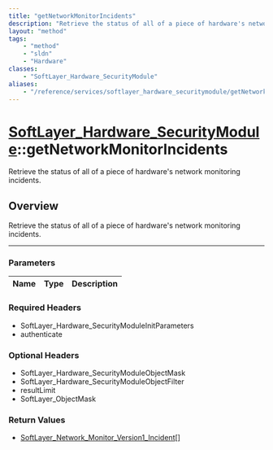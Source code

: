 ```yaml
---
title: "getNetworkMonitorIncidents"
description: "Retrieve the status of all of a piece of hardware's network monitoring incidents."
layout: "method"
tags:
    - "method"
    - "sldn"
    - "Hardware"
classes:
    - "SoftLayer_Hardware_SecurityModule"
aliases:
    - "/reference/services/softlayer_hardware_securitymodule/getNetworkMonitorIncidents"
---
```

# [SoftLayer_Hardware_SecurityModule](/reference/services/SoftLayer_Hardware_SecurityModule)::getNetworkMonitorIncidents


Retrieve the status of all of a piece of hardware's network monitoring incidents.


## Overview 
Retrieve the status of all of a piece of hardware's network monitoring incidents.

-----

### Parameters 
|Name | Type | Description |
| --- | --- | --- |


### Required Headers
* SoftLayer_Hardware_SecurityModuleInitParameters
* authenticate


### Optional Headers
* SoftLayer_Hardware_SecurityModuleObjectMask
* SoftLayer_Hardware_SecurityModuleObjectFilter
* resultLimit
* SoftLayer_ObjectMask

### Return Values
* <a href='/reference/datatypes/SoftLayer_Network_Monitor_Version1_Incident'>SoftLayer_Network_Monitor_Version1_Incident[] </a>




